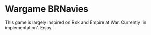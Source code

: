 # Wargame BRNavies
This game is largely inspired on Risk and Empire at War. Currently 'in implementation'. Enjoy.
